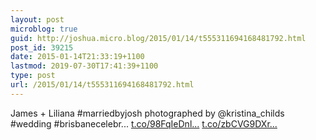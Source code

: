 ```yaml
---
layout: post
microblog: true
guid: http://joshua.micro.blog/2015/01/14/t555311694168481792.html
post_id: 39215
date: 2015-01-14T21:33:19+1100
lastmod: 2019-07-30T17:41:39+1100
type: post
url: /2015/01/14/t555311694168481792.html
---
```

James + Liliana #marriedbyjosh photographed by @kristina_childs #wedding #brisbanecelebr... [t.co/98FqIeDnl...](http://t.co/98FqIeDnlN) [t.co/zbCVG9DXr...](http://t.co/zbCVG9DXrZ)
